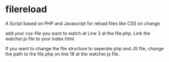 # filereload
A Script based on PHP and Javascript for reload files like CSS on change

add your css-file you want to watch at Line 3 at the file.php.
Link the watcher.js file to your index.html.

If you want to change the file structure to seperate php and JS file, change the path to the file.php on line 18 at the watcher.js file.
